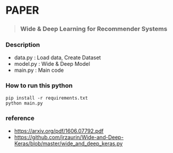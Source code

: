 # PAPER
> ### Wide & Deep Learning for Recommender Systems

### Description

* data.py  : Load data, Create Dataset
* model.py : Wide & Deep Model
* main.py : Main code

### How to run this python 
```
pip install -r requirements.txt
python main.py
```

### reference
* https://arxiv.org/pdf/1606.07792.pdf
* https://github.com/jrzaurin/Wide-and-Deep-Keras/blob/master/wide_and_deep_keras.py
